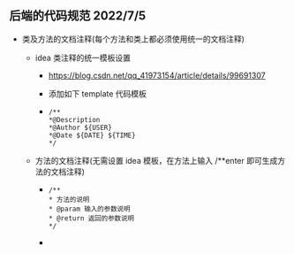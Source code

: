 ## 后端的代码规范 2022/7/5

* 类及方法的文档注释(每个方法和类上都必须使用统一的文档注释)

  * idea 类注释的统一模板设置

    * https://blog.csdn.net/qq_41973154/article/details/99691307

    * 添加如下 template 代码模板
  
    * ```
      /**
      *@Description 
      *@Author ${USER}
      *@Date ${DATE} ${TIME}
      */
      ```

  * 方法的文档注释(无需设置 idea 模板，在方法上输入 /**enter 即可生成方法的文档注释)
  
    * ```
      /**
      * 方法的说明
      * @param 输入的参数说明
      * @return 返回的参数说明
      */
      ```
    *

      

  
  
  
